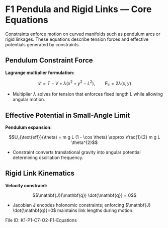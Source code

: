 # F1 Pendula and Rigid Links — Core Equations

Constraints enforce motion on curved manifolds such as pendulum arcs or rigid linkages. These equations describe tension forces and effective potentials generated by constraints.

## Pendulum Constraint Force
**Lagrange multiplier formulation:**

$$\mathcal{L} = T - V + \lambda (x^{2} + y^{2} - L^{2}), \qquad \mathbf{F}_{c} = 2 \lambda (x, y)$$

- Multiplier $\lambda$ solves for tension that enforces fixed length $L$ while allowing angular motion.

## Effective Potential in Small-Angle Limit
**Pendulum expansion:**

$$U_{\text{eff}}(\theta) = m g L (1 - \cos \theta) \approx \frac{1}{2} m g L \theta^{2}$$

- Constraint converts translational gravity into angular potential determining oscillation frequency.

## Rigid Link Kinematics
**Velocity constraint:**

$$\mathbf{J}(\mathbf{q}) \dot{\mathbf{q}} = 0$$

- Jacobian $\mathbf{J}$ encodes holonomic constraints; enforcing $\mathbf{J} \dot{\mathbf{q}}=0$ maintains link lengths during motion.

File ID: K1-P1-C7-O2-F1-Equations
